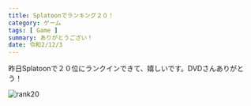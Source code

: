 ```yaml
---
title: Splatoonでランキング２０！
category: ゲーム
tags: [ Game ]
summary: ありがとうござい！
date: 令和2/12/3
---
```


昨日Splatoonで２０位にランクインできて、嬉しいです。DVDさんありがとう！

![rank20](https://storage.googleapis.com/blog_gyara/img/posts/6204881bbbd37b69bf2d.webp)
